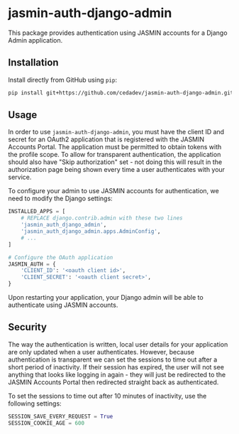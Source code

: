 # jasmin-auth-django-admin

This package provides authentication using JASMIN accounts for a Django Admin application.

## Installation

Install directly from GitHub using `pip`:

```sh
pip install git+https://github.com/cedadev/jasmin-auth-django-admin.git#egg=jasmin_auth_django_admin
```

## Usage

In order to use `jasmin-auth-django-admin`, you must have the client ID and secret for an OAuth2
application that is registered with the JASMIN Accounts Portal. The application must be permitted
to obtain tokens with the profile scope. To allow for transparent authentication, the application
should also have "Skip authorization" set - not doing this will result in the authorization page
being shown every time a user authenticates with your service.

To configure your admin to use JASMIN accounts for authentication, we need to modify the Django
settings:

```py
INSTALLED_APPS = [
    # REPLACE django.contrib.admin with these two lines
    'jasmin_auth_django_admin',
    'jasmin_auth_django_admin.apps.AdminConfig',
    # ...
]

# Configure the OAuth application
JASMIN_AUTH = {
    'CLIENT_ID': '<oauth client id>',
    'CLIENT_SECRET': '<oauth client secret>',
}
```

Upon restarting your application, your Django admin will be able to authenticate using JASMIN accounts.

## Security

The way the authentication is written, local user details for your application are only updated
when a user authenticates. However, because authentication is transparent we can set the sessions
to time out after a short period of inactivity. If their session has expired, the user will not see
anything that looks like logging in again - they will just be redirected to the JASMIN Accounts Portal
then redirected straight back as authenticated.

To set the sessions to time out after 10 minutes of inactivity, use the following settings:

```py
SESSION_SAVE_EVERY_REQUEST = True
SESSION_COOKIE_AGE = 600
```
